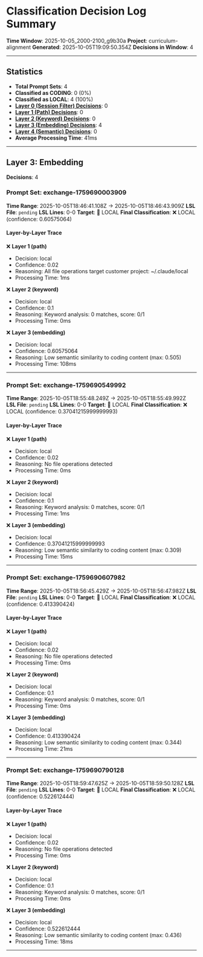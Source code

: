 # Classification Decision Log Summary

**Time Window**: 2025-10-05_2000-2100_g9b30a
**Project**: curriculum-alignment
**Generated**: 2025-10-05T19:09:50.354Z
**Decisions in Window**: 4

---

## Statistics

- **Total Prompt Sets**: 4
- **Classified as CODING**: 0 (0%)
- **Classified as LOCAL**: 4 (100%)
- **[Layer 0 (Session Filter) Decisions](#layer-0-session-filter)**: 0
- **[Layer 1 (Path) Decisions](#layer-1-path)**: 0
- **[Layer 2 (Keyword) Decisions](#layer-2-keyword)**: 0
- **[Layer 3 (Embedding) Decisions](#layer-3-embedding)**: 4
- **[Layer 4 (Semantic) Decisions](#layer-4-semantic)**: 0
- **Average Processing Time**: 41ms

---

## Layer 3: Embedding

**Decisions**: 4

### Prompt Set: exchange-1759690003909

**Time Range**: 2025-10-05T18:46:41.108Z → 2025-10-05T18:46:43.909Z
**LSL File**: `pending`
**LSL Lines**: 0-0
**Target**: 📍 LOCAL
**Final Classification**: ❌ LOCAL (confidence: 0.60575064)

#### Layer-by-Layer Trace

❌ **Layer 1 (path)**
- Decision: local
- Confidence: 0.02
- Reasoning: All file operations target customer project: ~/.claude/local
- Processing Time: 1ms

❌ **Layer 2 (keyword)**
- Decision: local
- Confidence: 0.1
- Reasoning: Keyword analysis: 0 matches, score: 0/1
- Processing Time: 0ms

❌ **Layer 3 (embedding)**
- Decision: local
- Confidence: 0.60575064
- Reasoning: Low semantic similarity to coding content (max: 0.505)
- Processing Time: 108ms

---

### Prompt Set: exchange-1759690549992

**Time Range**: 2025-10-05T18:55:48.249Z → 2025-10-05T18:55:49.992Z
**LSL File**: `pending`
**LSL Lines**: 0-0
**Target**: 📍 LOCAL
**Final Classification**: ❌ LOCAL (confidence: 0.37041215999999993)

#### Layer-by-Layer Trace

❌ **Layer 1 (path)**
- Decision: local
- Confidence: 0.02
- Reasoning: No file operations detected
- Processing Time: 0ms

❌ **Layer 2 (keyword)**
- Decision: local
- Confidence: 0.1
- Reasoning: Keyword analysis: 0 matches, score: 0/1
- Processing Time: 1ms

❌ **Layer 3 (embedding)**
- Decision: local
- Confidence: 0.37041215999999993
- Reasoning: Low semantic similarity to coding content (max: 0.309)
- Processing Time: 15ms

---

### Prompt Set: exchange-1759690607982

**Time Range**: 2025-10-05T18:56:45.429Z → 2025-10-05T18:56:47.982Z
**LSL File**: `pending`
**LSL Lines**: 0-0
**Target**: 📍 LOCAL
**Final Classification**: ❌ LOCAL (confidence: 0.413390424)

#### Layer-by-Layer Trace

❌ **Layer 1 (path)**
- Decision: local
- Confidence: 0.02
- Reasoning: No file operations detected
- Processing Time: 0ms

❌ **Layer 2 (keyword)**
- Decision: local
- Confidence: 0.1
- Reasoning: Keyword analysis: 0 matches, score: 0/1
- Processing Time: 0ms

❌ **Layer 3 (embedding)**
- Decision: local
- Confidence: 0.413390424
- Reasoning: Low semantic similarity to coding content (max: 0.344)
- Processing Time: 21ms

---

### Prompt Set: exchange-1759690790128

**Time Range**: 2025-10-05T18:59:47.625Z → 2025-10-05T18:59:50.128Z
**LSL File**: `pending`
**LSL Lines**: 0-0
**Target**: 📍 LOCAL
**Final Classification**: ❌ LOCAL (confidence: 0.522612444)

#### Layer-by-Layer Trace

❌ **Layer 1 (path)**
- Decision: local
- Confidence: 0.02
- Reasoning: No file operations detected
- Processing Time: 0ms

❌ **Layer 2 (keyword)**
- Decision: local
- Confidence: 0.1
- Reasoning: Keyword analysis: 0 matches, score: 0/1
- Processing Time: 0ms

❌ **Layer 3 (embedding)**
- Decision: local
- Confidence: 0.522612444
- Reasoning: Low semantic similarity to coding content (max: 0.436)
- Processing Time: 18ms

---

